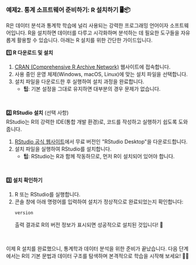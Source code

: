 ### 예제2. 통계 소프트웨어 준비하기: R 설치하기 🖥️📦  

R은 데이터 분석과 통계학 학습에 널리 사용되는 강력한 프로그래밍 언어이자 소프트웨어입니다. R을 설치하면 데이터를 다루고 시각화하며 분석하는 데 필요한 도구들을 자유롭게 활용할 수 있습니다. 아래는 R 설치를 위한 간단한 가이드입니다.  

**1️⃣ R 다운로드 및 설치**  
1. [CRAN (Comprehensive R Archive Network)](https://cran.r-project.org/) 웹사이트에 접속합니다.  
2. 사용 중인 운영 체제(Windows, macOS, Linux)에 맞는 설치 파일을 선택합니다.  
3. 설치 파일을 다운로드한 후 실행하여 설치 과정을 완료합니다.  
   - **팁**: 기본 설정을 그대로 유지하면 대부분의 경우 문제가 없습니다.  

&nbsp;  

**2️⃣ RStudio 설치** (선택 사항)  
RStudio는 R의 강력한 IDE(통합 개발 환경)로, 코드를 작성하고 실행하기 쉽도록 도와줍니다.  
1. [RStudio 공식 웹사이트](https://posit.co/download/rstudio-desktop/)에서 무료 버전인 "RStudio Desktop"을 다운로드합니다.  
2. 설치 파일을 실행하여 RStudio를 설치합니다.  
   - **팁**: RStudio는 R과 함께 작동하므로, 먼저 R이 설치되어 있어야 합니다.  

&nbsp;  

**3️⃣ 설치 확인하기**  
1. R 또는 RStudio를 실행합니다.  
2. 콘솔 창에 아래 명령어를 입력하여 설치가 정상적으로 완료되었는지 확인합니다:    
   ```R
   version
   ```  
   출력 결과로 R의 버전 정보가 표시되면 성공적으로 설치된 것입니다! 🎉  

&nbsp;  

이제 R 설치를 완료했으니, 통계학과 데이터 분석을 위한 준비가 끝났습니다. 다음 단계에서는 R의 기본 문법과 데이터 구조를 탐색하며 본격적으로 학습을 시작해 보세요! 🚀😊
